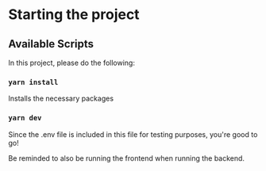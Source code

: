 # Starting the project

## Available Scripts

In this project, please do the following:

### `yarn install`

Installs the necessary packages

### `yarn dev`

Since the .env file is included in this file for testing purposes, you're good to go!

Be reminded to also be running the frontend when running the backend.
